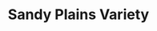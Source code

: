---
title: "Sandy Plains Variety"
url: /township-of-seguin/sandy-plains-variety/
shop: convenience
---